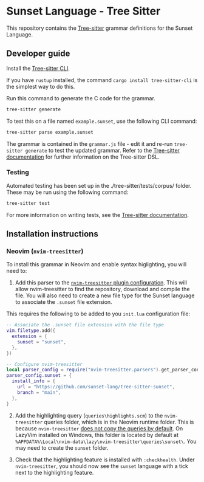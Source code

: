 # Sunset Language - Tree Sitter

This repository contains the [Tree-sitter](https:"//tree-sitter.github.io/tree-sitter") grammar definitions for the Sunset Language.

## Developer guide

Install the [Tree-sitter CLI](https://github.com/tree-sitter/tree-sitter/tree/master/cli).

If you have `rustup` installed, the command `cargo install tree-sitter-cli` is the simplest way to do this.

Run this command to generate the C code for the grammar.

```bash
tree-sitter generate
```

To test this on a file named `example.sunset`, use the following CLI command:

```bash
tree-sitter parse example.sunset
```

The grammar is contained in the `grammar.js` file - edit it and re-run `tree-sitter generate` to test the updated grammar. Refer to the [Tree-sitter documentation](https://tree-sitter.github.io/tree-sitter/creating-parsers/3-writing-the-grammar.html) for further information on the Tree-sitter DSL.

### Testing

Automated testing has been set up in the ./tree-sitter/tests/corpus/ folder. These may be run using the following command:

```bash
tree-sitter test
```

For more information on writing tests, see the [Tree-sitter documentation](https://tree-sitter.github.io/tree-sitter/creating-parsers/5-writing-tests.html).

## Installation instructions

### Neovim (`nvim-treesitter`)

To install this grammar in Neovim and enable syntax higlighting, you will need to:

1. Add this parser to the [`nvim-treesitter` plugin configuration](https://github.com/nvim-treesitter/nvim-treesitter?tab=readme-ov-file#adding-parsers).
This will allow nvim-treesitter to find the repository, download and compile the file.
You will also need to create a new file type for the Sunset language to associate the `.sunset` file extension.

This requires the following to be added to you `init.lua` configuration file:

```lua
-- Associate the .sunset file extension with the file type
vim.filetype.add({
  extension = {
    sunset = "sunset",
  },
})

-- Configure nvim-treesitter
local parser_config = require("nvim-treesitter.parsers").get_parser_configs()
parser_config.sunset = {
  install_info = {
    url = "https://github.com/sunset-lang/tree-sitter-sunset",
    branch = "main",
  },
}
```

2. Add the highlighting query (`queries\highlights.scm`) to the `nvim-treesitter` queries folder, which is in the Neovim runtime folder.
This is because `nvim-treesitter` [does not copy the queries by default](https://github.com/nvim-treesitter/nvim-treesitter?tab=readme-ov-file#adding-queries).
On LazyVim installed on Windows, this folder is located by default at `%APPDATA%\Local\nvim-data\lazy\nvim-treesitter\queries\sunset\`. You may need to create the `sunset` folder.

3. Check that the highlighting feature is installed with `:checkhealth`. Under `nvim-treesitter`, you should now see the `sunset` language with a tick next to the highlighting feature.
